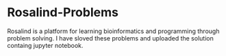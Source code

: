 # Rosalind-Problems
Rosalind is a platform for learning bioinformatics and programming through problem solving.
I have sloved these problems and uploaded the solution containg jupyter notebook.
